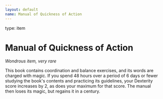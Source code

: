 ```yaml
---
layout: default
name: Manual of Quickness of Action
---
```

type: item

# Manual of Quickness of Action 
_Wondrous item, very rare_ 

This book contains coordination and balance exercises, and its words are charged with magic. If you spend 48 hours over a period of 6 days or fewer studying the book's contents and practicing its guidelines, your Dexterity score increases by 2, as does your maximum for that score. The manual then loses its magic, but regains it in a century. 